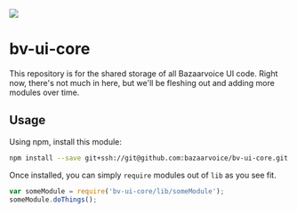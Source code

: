 ![](https://magnum.travis-ci.com/bazaarvoice/bv-ui-core.svg?token=hwKyg8j4RFg7BgmSksac&branch=master)

# bv-ui-core

This repository is for the shared storage of all Bazaarvoice UI code. Right now, there's not much in here, but we'll be fleshing out and adding more modules over time.

## Usage

Using npm, install this module:

```bash
npm install --save git+ssh://git@github.com:bazaarvoice/bv-ui-core.git
```

Once installed, you can simply `require` modules out of `lib` as you see fit.

```javascript
var someModule = require('bv-ui-core/lib/someModule');
someModule.doThings();
```
